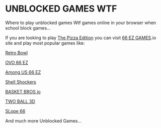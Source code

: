 # UNBLOCKED GAMES WTF
Where to play unblocked games Wtf games online in your browser when school block games...

If you are looking to play <a href="https://pizzaeditiongames.com/">The Pizza Edition</a> you can visit <a href="https://66games.io">66 EZ GAMES</a>.io site and play most popular games like:

<a href="https://66games.io/play/retro-bowl">Retro Bowl</a>

<a href="https://66games.io/play/ovo">OVO 66 EZ</a>

<a href="https://66games.io/play/among-us">Among US 66 EZ</a>

<a href="https://66games.io/play/shell-shockers-io">Shell Shockers</a>

<a href="https://66games.io/play/basket-bros-io">BASKET BROS io</a>

<a href="https://66games.io/play/two-ball-3d">TWO BALL 3D</a>

<a href="https://66games.io/play/slope">SLope 66</a>



And much more Unblocked Games...
